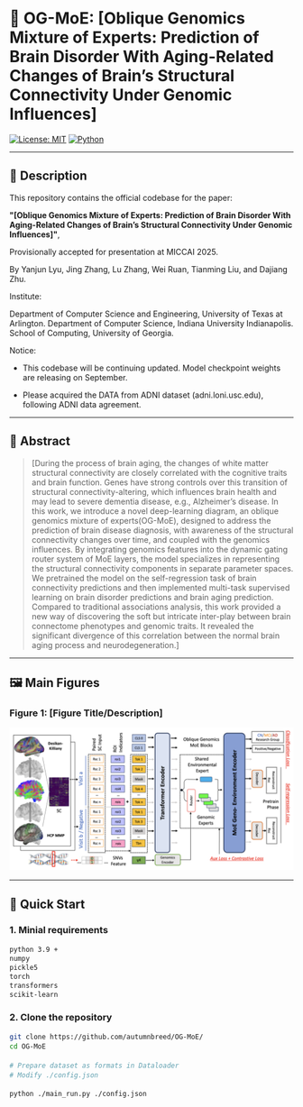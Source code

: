 # 🧠 OG-MoE: [Oblique Genomics Mixture of Experts: Prediction of Brain Disorder With Aging-Related Changes of Brain’s Structural Connectivity Under Genomic Influences]

[![License: MIT](https://img.shields.io/badge/license-MIT-blue.svg)](LICENSE)
[![Python](https://img.shields.io/badge/python-3.9+-blue.svg)](https://www.python.org/)

---

## 📄 Description

This repository contains the official codebase for the paper:

**"[Oblique Genomics Mixture of Experts: Prediction of Brain Disorder With Aging-Related Changes of Brain’s Structural Connectivity Under Genomic Influences]"**,  

Provisionally accepted for presentation at MICCAI 2025.

By Yanjun Lyu, Jing Zhang, Lu Zhang, Wei Ruan, Tianming Liu, and Dajiang Zhu.

Institute: 

Department of Computer Science and Engineering, University of Texas at Arlington. Department of Computer Science, Indiana University Indianapolis. School of Computing, University of Georgia.

Notice:

* This codebase will be continuing updated. Model checkpoint weights are releasing on September.

* Please acquired the DATA from ADNI dataset (adni.loni.usc.edu), following ADNI data agreement.

---

## 📜 Abstract

> [During the process of brain aging, the changes of white matter structural connectivity are closely correlated with the cognitive traits and brain function. Genes have strong controls over this transition of structural connectivity-altering, which influences brain health and may lead to severe dementia disease, e.g., Alzheimer’s disease. In this work, we introduce a novel deep-learning diagram, an oblique genomics mixture of experts(OG-MoE), designed to address the prediction of brain disease diagnosis, with awareness of the structural connectivity changes over time, and coupled with the genomics influences. By integrating genomics features into the dynamic gating router system of MoE layers, the model specializes in representing the structural connectivity components in separate parameter spaces. We pretrained the model on the self-regression task of brain connectivity predictions and then implemented multi-task supervised learning on brain disorder predictions and brain aging prediction. Compared to traditional associations analysis, this work provided a new way of discovering the soft but intricate inter-play between brain connectome phenotypes and genomic traits. It revealed the significant divergence of this correlation between the normal brain aging process and neurodegeneration.]

---

## 🖼️ Main Figures

### Figure 1: [Figure Title/Description]
![Figure1](./assets/figure1.png)

---

## 🚀 Quick Start

### 1. Minial requirements

```Env
python 3.9 +
numpy
pickle5
torch
transformers
scikit-learn
```


### 2. Clone the repository

```bash
git clone https://github.com/autumnbreed/OG-MoE/
cd OG-MoE

# Prepare dataset as formats in Dataloader
# Modify ./config.json

python ./main_run.py ./config.json

```
